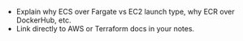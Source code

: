 - Explain why ECS over Fargate vs EC2 launch type, why ECR over DockerHub, etc.
- Link directly to AWS or Terraform docs in your notes.